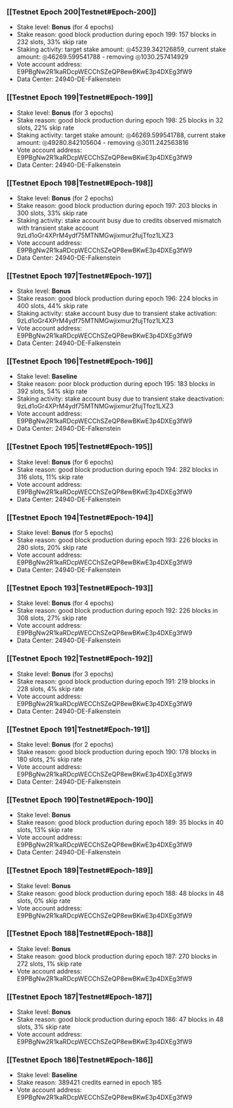 ### [[Testnet Epoch 200|Testnet#Epoch-200]]
* Stake level: **Bonus** (for 4 epochs)
* Stake reason: good block production during epoch 199: 157 blocks in 232 slots, 33% skip rate
* Staking activity: target stake amount: ◎45239.342126859, current stake amount: ◎46269.599541788 - removing ◎1030.257414929
* Vote account address: E9PBgNw2R1kaRDcpWECChSZeQP8ewBKwE3p4DXEg3fW9
* Data Center: 24940-DE-Falkenstein
### [[Testnet Epoch 199|Testnet#Epoch-199]]
* Stake level: **Bonus** (for 3 epochs)
* Stake reason: good block production during epoch 198: 25 blocks in 32 slots, 22% skip rate
* Staking activity: target stake amount: ◎46269.599541788, current stake amount: ◎49280.842105604 - removing ◎3011.242563816
* Vote account address: E9PBgNw2R1kaRDcpWECChSZeQP8ewBKwE3p4DXEg3fW9
* Data Center: 24940-DE-Falkenstein
### [[Testnet Epoch 198|Testnet#Epoch-198]]
* Stake level: **Bonus** (for 2 epochs)
* Stake reason: good block production during epoch 197: 203 blocks in 300 slots, 33% skip rate
* Staking activity: stake account busy due to credits observed mismatch with transient stake account 9zLd1oGr4XPrM4ydf75MTNMGwjixmur2fujTfoz1LXZ3
* Vote account address: E9PBgNw2R1kaRDcpWECChSZeQP8ewBKwE3p4DXEg3fW9
* Data Center: 24940-DE-Falkenstein
### [[Testnet Epoch 197|Testnet#Epoch-197]]
* Stake level: **Bonus**
* Stake reason: good block production during epoch 196: 224 blocks in 400 slots, 44% skip rate
* Staking activity: stake account busy due to transient stake activation: 9zLd1oGr4XPrM4ydf75MTNMGwjixmur2fujTfoz1LXZ3
* Vote account address: E9PBgNw2R1kaRDcpWECChSZeQP8ewBKwE3p4DXEg3fW9
* Data Center: 24940-DE-Falkenstein
### [[Testnet Epoch 196|Testnet#Epoch-196]]
* Stake level: **Baseline**
* Stake reason: poor block production during epoch 195: 183 blocks in 392 slots, 54% skip rate
* Staking activity: stake account busy due to transient stake deactivation: 9zLd1oGr4XPrM4ydf75MTNMGwjixmur2fujTfoz1LXZ3
* Vote account address: E9PBgNw2R1kaRDcpWECChSZeQP8ewBKwE3p4DXEg3fW9
* Data Center: 24940-DE-Falkenstein
### [[Testnet Epoch 195|Testnet#Epoch-195]]
* Stake level: **Bonus** (for 6 epochs)
* Stake reason: good block production during epoch 194: 282 blocks in 316 slots, 11% skip rate
* Vote account address: E9PBgNw2R1kaRDcpWECChSZeQP8ewBKwE3p4DXEg3fW9
* Data Center: 24940-DE-Falkenstein
### [[Testnet Epoch 194|Testnet#Epoch-194]]
* Stake level: **Bonus** (for 5 epochs)
* Stake reason: good block production during epoch 193: 226 blocks in 280 slots, 20% skip rate
* Vote account address: E9PBgNw2R1kaRDcpWECChSZeQP8ewBKwE3p4DXEg3fW9
* Data Center: 24940-DE-Falkenstein
### [[Testnet Epoch 193|Testnet#Epoch-193]]
* Stake level: **Bonus** (for 4 epochs)
* Stake reason: good block production during epoch 192: 226 blocks in 308 slots, 27% skip rate
* Vote account address: E9PBgNw2R1kaRDcpWECChSZeQP8ewBKwE3p4DXEg3fW9
* Data Center: 24940-DE-Falkenstein
### [[Testnet Epoch 192|Testnet#Epoch-192]]
* Stake level: **Bonus** (for 3 epochs)
* Stake reason: good block production during epoch 191: 219 blocks in 228 slots, 4% skip rate
* Vote account address: E9PBgNw2R1kaRDcpWECChSZeQP8ewBKwE3p4DXEg3fW9
* Data Center: 24940-DE-Falkenstein
### [[Testnet Epoch 191|Testnet#Epoch-191]]
* Stake level: **Bonus** (for 2 epochs)
* Stake reason: good block production during epoch 190: 178 blocks in 180 slots, 2% skip rate
* Vote account address: E9PBgNw2R1kaRDcpWECChSZeQP8ewBKwE3p4DXEg3fW9
* Data Center: 24940-DE-Falkenstein
### [[Testnet Epoch 190|Testnet#Epoch-190]]
* Stake level: **Bonus**
* Stake reason: good block production during epoch 189: 35 blocks in 40 slots, 13% skip rate
* Vote account address: E9PBgNw2R1kaRDcpWECChSZeQP8ewBKwE3p4DXEg3fW9
* Data Center: 24940-DE-Falkenstein
### [[Testnet Epoch 189|Testnet#Epoch-189]]
* Stake level: **Bonus**
* Stake reason: good block production during epoch 188: 48 blocks in 48 slots, 0% skip rate
* Vote account address: E9PBgNw2R1kaRDcpWECChSZeQP8ewBKwE3p4DXEg3fW9
### [[Testnet Epoch 188|Testnet#Epoch-188]]
* Stake level: **Bonus**
* Stake reason: good block production during epoch 187: 270 blocks in 272 slots, 1% skip rate
* Vote account address: E9PBgNw2R1kaRDcpWECChSZeQP8ewBKwE3p4DXEg3fW9
### [[Testnet Epoch 187|Testnet#Epoch-187]]
* Stake level: **Bonus**
* Stake reason: good block production during epoch 186: 47 blocks in 48 slots, 3% skip rate
* Vote account address: E9PBgNw2R1kaRDcpWECChSZeQP8ewBKwE3p4DXEg3fW9
### [[Testnet Epoch 186|Testnet#Epoch-186]]
* Stake level: **Baseline**
* Stake reason: 389421 credits earned in epoch 185
* Vote account address: E9PBgNw2R1kaRDcpWECChSZeQP8ewBKwE3p4DXEg3fW9